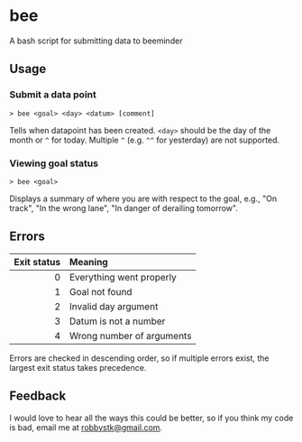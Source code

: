 # bee
A bash script for submitting data to beeminder
## Usage
### Submit a data point
```
> bee <goal> <day> <datum> [comment]
```
Tells when datapoint has been created. 
`<day>` should be the day of the month or `^` for today.  Multiple `^` (e.g. 
`^^` for yesterday) are not supported.  

### Viewing goal status
```
> bee <goal>
```
Displays a summary of where you are with respect to the goal, e.g., "On 
track", "In the wrong lane", "In danger of derailing tomorrow".  

## Errors
Exit status | Meaning
----------: | :---------
0           | Everything went properly
1           | Goal not found
2           | Invalid day argument
3           | Datum is not a number
4           | Wrong number of arguments

Errors are checked in descending order, so if multiple errors exist, the largest
exit status takes precedence.  

## Feedback
I would love to hear all the ways this could be better, so if you think my code 
is bad, email me at [robbystk@gmail.com](mailto:robbystk@gmail.com).  
